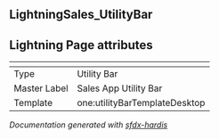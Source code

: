 ## LightningSales_UtilityBar

## Lightning Page attributes

|<!-- -->|<!-- -->|
|:---|:---|
|Type| Utility Bar|
|Master Label|Sales App Utility Bar|
|Template|one:utilityBarTemplateDesktop|




<!-- Page description -->


_Documentation generated with [sfdx-hardis](https://sfdx-hardis.cloudity.com)_
